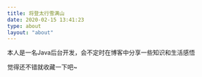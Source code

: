 ```yaml
---
title: 将登太行雪满山
date: 2020-02-15 13:41:23
type: about
layout: "about"
---
```



本人是一名Java后台开发，会不定时在博客中分享一些知识和生活感悟

觉得还不错就收藏一下吧~
